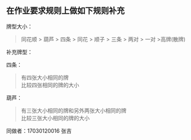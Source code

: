 ## 在作业要求规则上做如下规则补充

牌型大小：
> 同花顺 > 葫芦 > 四条 > 同花 > 顺子 > 三条 > 两对 > 一对 >高牌(散牌) 

补充牌型：

四条：
>有四张大小相同的牌  
比较四张相同的牌的大小

葫芦：
>有三张大小相同的牌和另外两张大小相同的牌  
比较三张大小相同的牌的大小

同做者：17030120016 张吉
